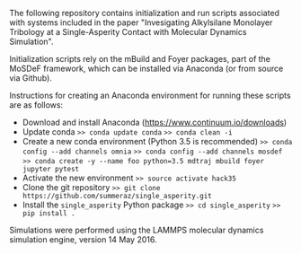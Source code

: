The following repository contains initialization and run scripts associated with
systems included in the paper "Invesigating Alkylsilane Monolayer Tribology at a
Single-Asperity Contact with Molecular Dynamics Simulation".

Initialization scripts rely on the mBuild and Foyer packages, part of the MoSDeF
framework, which can be installed via Anaconda (or from source via Github).

Instructions for creating an Anaconda environment for running these scripts are as
follows:
- Download and install Anaconda (https://www.continuum.io/downloads)
- Update conda
  `>> conda update conda`
  `>> conda clean -i`
- Create a new conda environment (Python 3.5 is recommended)
  `>> conda config --add channels omnia`
  `>> conda config --add channels mosdef`
  `>> conda create -y --name foo python=3.5 mdtraj mbuild foyer jupyter pytest`
- Activate the new environment
  `>> source activate hack35`
- Clone the git repository
  `>> git clone https://github.com/summeraz/single_asperity.git`
- Install the `single_asperity` Python package
  `>> cd single_asperity`
  `>> pip install .`

Simulations were performed using the LAMMPS molecular dynamics simulation engine,
version 14 May 2016.
